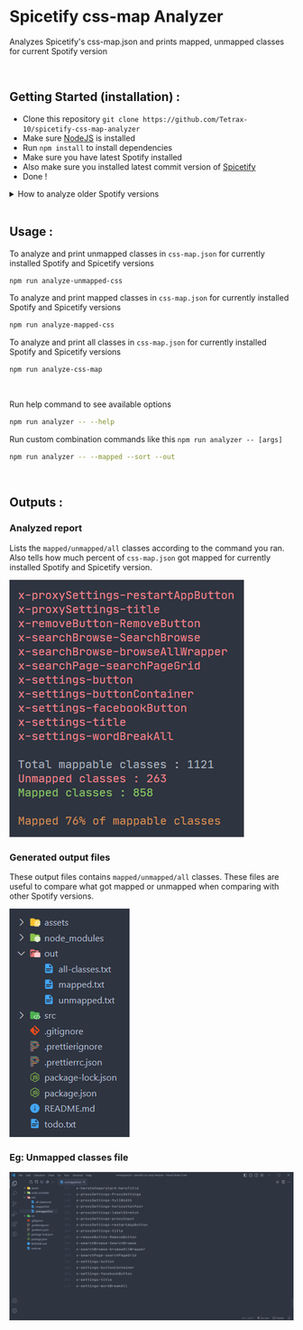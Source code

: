 # Spicetify css-map Analyzer

Analyzes Spicetify's css-map.json and prints mapped, unmapped classes for current Spotify version

<br />

## Getting Started (installation) :

-   Clone this repository `git clone https://github.com/Tetrax-10/spicetify-css-map-analyzer`
-   Make sure [NodeJS](https://nodejs.org/) is installed
-   Run `npm install` to install dependencies
-   Make sure you have latest Spotify installed
-   Also make sure you installed latest commit version of [Spicetify](https://github.com/spicetify/spicetify-cli)
-   Done !

<details>
  <summary>How to analyze older Spotify versions</summary>

<br />

If you want to analyze older versions of Spotify, then install the appropriate version of Spicetify for the version of Spotify you want to analyze. To know the appropriate Spicetify version just skim through the Spicetify [releases](https://github.com/spicetify/spicetify-cli/releases) section.

**Eg** : To analyze `Spotify 1.2.7.1277.g2b3ce637` you should install Spicetify [v2.16.2](https://github.com/spicetify/spicetify-cli/releases/tag/v2.16.2)

![analyze 1.2.7](https://raw.githubusercontent.com/Tetrax-10/spicetify-css-map-analyzer/main/assets/analyze-older-version.png)

### How to install older Spiceify versions?

-   Just clone `spicetify-cli` repo by `git clone https://github.com/spicetify/spicetify-cli`
-   Choose the version you wanna install with `VScode branches`
-   then run `go build -o spicetify.exe` to build Spicetify

![install older spicetify versions](https://raw.githubusercontent.com/Tetrax-10/spicetify-css-map-analyzer/main/assets/install-older-spicetify-versions.png)

</details>

<br />

## Usage :

To analyze and print unmapped classes in `css-map.json` for currently installed Spotify and Spicetify versions

```sh
npm run analyze-unmapped-css
```

To analyze and print mapped classes in `css-map.json` for currently installed Spotify and Spicetify versions

```sh
npm run analyze-mapped-css
```

To analyze and print all classes in `css-map.json` for currently installed Spotify and Spicetify versions

```sh
npm run analyze-css-map
```

<br />

Run help command to see available options

```sh
npm run analyzer -- --help
```

Run custom combination commands like this `npm run analyzer -- [args]`

```sh
npm run analyzer -- --mapped --sort --out
```

<br />

## Outputs :

### Analyzed report

Lists the `mapped/unmapped/all` classes according to the command you ran. Also tells how much percent of `css-map.json` got mapped for currently installed Spotify and Spicetify version.

![analyzed result](https://raw.githubusercontent.com/Tetrax-10/spicetify-css-map-analyzer/main/assets/analyzed-result.png)

### Generated output files

These output files contains `mapped/unmapped/all` classes. These files are useful to compare what got mapped or unmapped when comparing with other Spotify versions.

![analyzed result](https://raw.githubusercontent.com/Tetrax-10/spicetify-css-map-analyzer/main/assets/generate-output-files.png)

### Eg: Unmapped classes file

![analyzed result](https://raw.githubusercontent.com/Tetrax-10/spicetify-css-map-analyzer/main/assets/unmapped-file.png)
